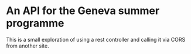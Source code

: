 # An API for the Geneva summer programme

This is a small exploration of using a rest controller and calling it via
CORS from another site.
